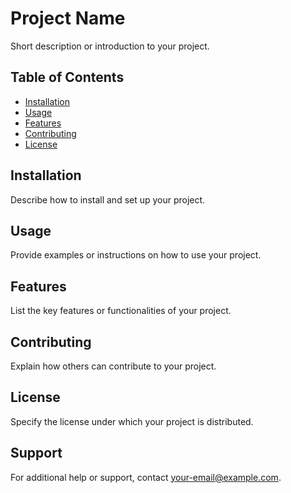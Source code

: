 # Project Name

Short description or introduction to your project.

## Table of Contents

- [Installation](#installation)
- [Usage](#usage)
- [Features](#features)
- [Contributing](#contributing)
- [License](#license)

## Installation

Describe how to install and set up your project.

## Usage

Provide examples or instructions on how to use your project.

## Features

List the key features or functionalities of your project.

## Contributing

Explain how others can contribute to your project.

## License

Specify the license under which your project is distributed.

## Support

For additional help or support, contact [your-email@example.com](mailto:your-email@example.com).
